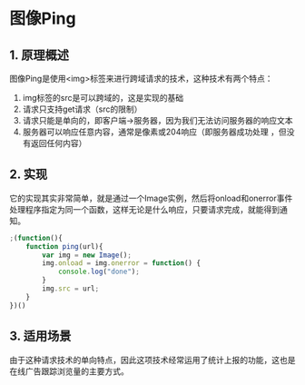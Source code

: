 # 图像Ping

## 1. 原理概述

图像Ping是使用\<img\>标签来进行跨域请求的技术，这种技术有两个特点：

1. img标签的src是可以跨域的，这是实现的基础
2. 请求只支持get请求（src的限制）
3. 请求只能是单向的，即客户端->服务器，因为我们无法访问服务器的响应文本
4. 服务器可以响应任意内容，通常是像素或204响应（即服务器成功处理 ，但没有返回任何内容）

## 2. 实现

它的实现其实非常简单，就是通过一个Image实例，然后将onload和onerror事件处理程序指定为同一个函数，这样无论是什么响应，只要请求完成，就能得到通知。

```javascript
;(function(){
    function ping(url){
        var img = new Image();
        img.onload = img.onerror = function() {
            console.log("done");
        }
        img.src = url;
    }
})()
```

## 3. 适用场景

由于这种请求技术的单向特点，因此这项技术经常运用了统计上报的功能，这也是在线广告跟踪浏览量的主要方式。

